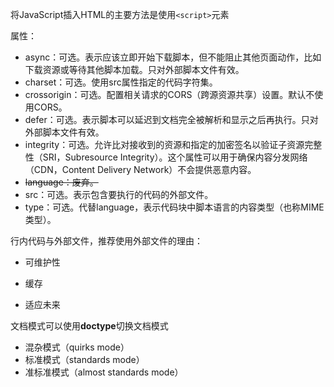 将JavaScript插入HTML的主要方法是使用`<script>`元素

属性：
- async：可选。表示应该立即开始下载脚本，但不能阻止其他页面动作，比如下载资源或等待其他脚本加载。只对外部脚本文件有效。
- charset：可选。使用src属性指定的代码字符集。
- crossorigin：可选。配置相关请求的CORS（跨源资源共享）设置。默认不使用CORS。
- defer：可选。表示脚本可以延迟到文档完全被解析和显示之后再执行。只对外部脚本文件有效。
- integrity：可选。允许比对接收到的资源和指定的加密签名以验证子资源完整性（SRI，Subresource Integrity）。这个属性可以用于确保内容分发网络（CDN，Content Delivery Network）不会提供恶意内容。
- ~~language：废弃。~~
- src：可选。表示包含要执行的代码的外部文件。
- type：可选。代替language，表示代码块中脚本语言的内容类型（也称MIME类型）。

行内代码与外部文件，推荐使用外部文件的理由：

- 可维护性
- 缓存
  
- 适应未来

文档模式可以使用**doctype**切换文档模式

- 混杂模式（quirks mode）
- 标准模式（standards mode）
- 准标准模式（almost standards mode）

